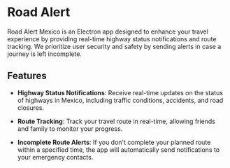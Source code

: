 # Road Alert 


Road Alert Mexico is an Electron app designed to enhance your travel experience by providing real-time highway status notifications and route tracking. We prioritize user security and safety by sending alerts in case a journey is left incomplete.

## Features

- **Highway Status Notifications**: Receive real-time updates on the status of highways in Mexico, including traffic conditions, accidents, and road closures.

- **Route Tracking**: Track your travel route in real-time, allowing friends and family to monitor your progress.

- **Incomplete Route Alerts**: If you don't complete your planned route within a specified time, the app will automatically send notifications to your emergency contacts.
